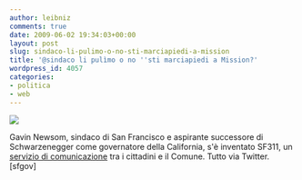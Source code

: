 ```yaml
---
author: leibniz
comments: true
date: 2009-06-02 19:34:03+00:00
layout: post
slug: sindaco-li-pulimo-o-no-sti-marciapiedi-a-mission
title: '@sindaco li pulìmo o no ''sti marciapiedi a Mission?'
wordpress_id: 4057
categories:
- politica
- web
---
```


[![](http://www.sfgov.org/site/uploadedimages/sf311/Self-ServicePortal/311.gif)](http://sftwitter.sfgov.org/twitter/)

Gavin Newsom, sindaco di San Francisco e aspirante successore di Schwarzenegger come governatore della California, s'è inventato SF311, un [servizio di comunicazione](http://sftwitter.sfgov.org/twitter/) tra i cittadini e il Comune. Tutto via Twitter. [sfgov]
